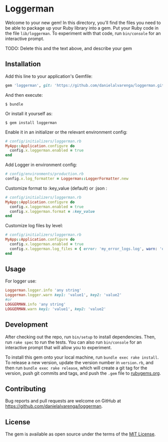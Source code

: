 # Loggerman

Welcome to your new gem! In this directory, you'll find the files you need to be able to package up your Ruby library into a gem. Put your Ruby code in the file `lib/loggerman`. To experiment with that code, run `bin/console` for an interactive prompt.

TODO: Delete this and the text above, and describe your gem

## Installation

Add this line to your application's Gemfile:

```ruby
gem 'loggerman', git: 'https://github.com/danielalvarenga/loggerman.git', branch: 'master'
```

And then execute:

    $ bundle

Or install it yourself as:

    $ gem install loggerman

Enable it in an initializer or the relevant environment config:

```ruby
# config/initializers/loggerman.rb
MyApp::Application.configure do
  config.x.loggerman.enabled = true
end
```

Add Logger in environment config:

```ruby
# config/environments/production.rb
config.x.log_formatter = Loggerman::LoggerFormatter.new
```

Customize format to :key_value (default) or :json :

```ruby
# config/initializers/loggerman.rb
MyApp::Application.configure do
  config.x.loggerman.enabled = true
  config.x.loggerman.format = :key_value
end
```

Customize log files by level:

```ruby
# config/initializers/loggerman.rb
MyApp::Application.configure do
  config.x.loggerman.enabled = true
  config.x.loggerman.log_files = { error: 'my_error_logs.log', warn: 'other_file.log' }
end
```

## Usage

For logger use:

```ruby
Loggerman.logger.info 'any string'
Loggerman.logger.warn key1: 'value1', key2: 'value2'
#or
LOGGERMAN.info 'any string'
LOGGERMAN.warn key1: 'value1', key2: 'value2'
```

## Development

After checking out the repo, run `bin/setup` to install dependencies. Then, run `rake spec` to run the tests. You can also run `bin/console` for an interactive prompt that will allow you to experiment.

To install this gem onto your local machine, run `bundle exec rake install`. To release a new version, update the version number in `version.rb`, and then run `bundle exec rake release`, which will create a git tag for the version, push git commits and tags, and push the `.gem` file to [rubygems.org](https://rubygems.org).

## Contributing

Bug reports and pull requests are welcome on GitHub at https://github.com/danielalvarenga/loggerman.


## License

The gem is available as open source under the terms of the [MIT License](http://opensource.org/licenses/MIT).


